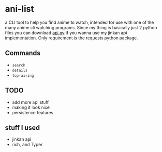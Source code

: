 # ani-list

a CLI tool to help you find anime to watch, intended for use with one of the many
anime cli watching programs.
Since my thing is basically just 2 python files you can download [api.py](https://github.com/rami-droid/ani-list/blob/main/api.py)
if you wanna use my jinkan api
implementation. Only requirement is the requests python package.

## Commands

- `search`
- `details`
- `top-airing`

## TODO

- add more api stuff
- making it look nice
- persistence features

## stuff I used

- jinkan api
- rich, and Typer
